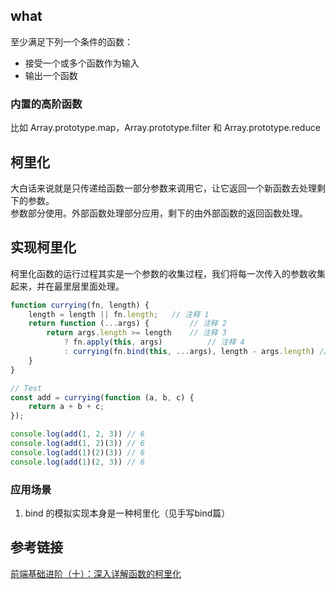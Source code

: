 ## what
至少满足下列一个条件的函数：
- 接受一个或多个函数作为输入
- 输出一个函数

### 内置的高阶函数
比如 Array.prototype.map，Array.prototype.filter 和 Array.prototype.reduce

## 柯里化
大白话来说就是只传递给函数一部分参数来调用它，让它返回一个新函数去处理剩下的参数。  
参数部分使用。外部函数处理部分应用，剩下的由外部函数的返回函数处理。

## 实现柯里化
柯里化函数的运行过程其实是一个参数的收集过程，我们将每一次传入的参数收集起来，并在最里层里面处理。
```js
function currying(fn, length) {
    length = length || fn.length; 	// 注释 1
    return function (...args) {			// 注释 2
        return args.length >= length	// 注释 3
            ? fn.apply(this, args)			// 注释 4
            : currying(fn.bind(this, ...args), length - args.length) // 注释 5
    }
}

// Test
const add = currying(function (a, b, c) {
    return a + b + c;
});

console.log(add(1, 2, 3)) // 6
console.log(add(1, 2)(3)) // 6
console.log(add(1)(2)(3)) // 6
console.log(add(1)(2, 3)) // 6
```

### 应用场景
1. bind 的模拟实现本身是一种柯里化（见手写bind篇）

## 参考链接
[前端基础进阶（十）：深入详解函数的柯里化](https://www.jianshu.com/p/5e1899fe7d6b)  
